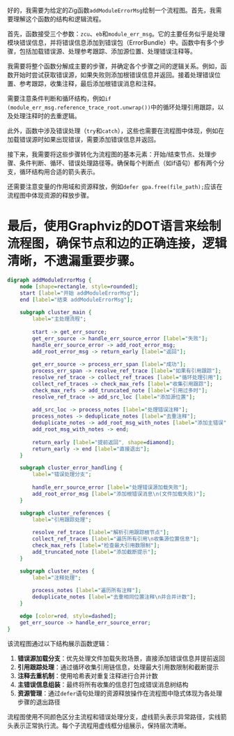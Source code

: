 好的，我需要为给定的Zig函数`addModuleErrorMsg`绘制一个流程图。首先，我需要理解这个函数的结构和逻辑流程。

首先，函数接受三个参数：`zcu`、`eb`和`module_err_msg`。它的主要任务似乎是处理模块错误信息，并将错误信息添加到错误包（ErrorBundle）中。函数中有多个步骤，包括加载错误源、处理参考跟踪、添加源位置、处理错误注释等。

我需要将整个函数分解成主要的步骤，并确定各个步骤之间的逻辑关系。例如，函数开始时尝试获取错误源，如果失败则添加根错误信息并返回。接着处理错误位置、参考跟踪，收集注释，最后添加根错误消息和注释。

需要注意条件判断和循环结构，例如`if (module_err_msg.reference_trace_root.unwrap())`中的循环处理引用跟踪，以及处理注释时的去重逻辑。

此外，函数中涉及错误处理（`try`和`catch`），这些也需要在流程图中体现，例如在加载错误源时如果出现错误，需要添加错误信息并返回。

接下来，我需要将这些步骤转化为流程图的基本元素：开始/结束节点、处理步骤、条件判断、循环、错误处理路径等。确保每个判断点（如if语句）都有两个分支，循环结构用合适的箭头表示。

还需要注意变量的作用域和资源释放，例如`defer gpa.free(file_path);`应该在流程图中体现资源的释放步骤。

最后，使用Graphviz的DOT语言来绘制流程图，确保节点和边的正确连接，逻辑清晰，不遗漏重要步骤。
================================================
```dot
digraph addModuleErrorMsg {
    node [shape=rectangle, style=rounded];
    start [label="开始 addModuleErrorMsg"];
    end [label="结束 addModuleErrorMsg"];
    
    subgraph cluster_main {
        label="主处理流程";
        
        start -> get_err_source;
        get_err_source -> handle_err_source_error [label="失败"];
        handle_err_source_error -> add_root_error_msg;
        add_root_error_msg -> return_early [label="返回"];
        
        get_err_source -> process_err_span [label="成功"];
        process_err_span -> resolve_ref_trace [label="如果有引用跟踪"];
        resolve_ref_trace -> collect_ref_traces [label="循环处理引用"];
        collect_ref_traces -> check_max_refs [label="收集引用跟踪"];
        check_max_refs -> add_truncated_note [label="引用过多时"];
        resolve_ref_trace -> add_src_loc [label="添加源位置"];
        
        add_src_loc -> process_notes [label="处理错误注释"];
        process_notes -> deduplicate_notes [label="去重注释"];
        deduplicate_notes -> add_root_msg_with_notes [label="添加主错误"];
        add_root_msg_with_notes -> end;
        
        return_early [label="提前返回", shape=diamond];
        return_early -> end [label="直接退出"];
    }

    subgraph cluster_error_handling {
        label="错误处理分支";
        
        handle_err_source_error [label="处理错误源加载失败"];
        add_root_error_msg [label="添加根错误消息\n(文件加载失败)"];
    }

    subgraph cluster_references {
        label="引用跟踪处理";
        
        resolve_ref_trace [label="解析引用跟踪根节点"];
        collect_ref_traces [label="遍历所有引用\n收集源位置信息"];
        check_max_refs [label="检查最大引用数限制"];
        add_truncated_note [label="添加截断提示"];
    }

    subgraph cluster_notes {
        label="注释处理";
        
        process_notes [label="遍历所有注释"];
        deduplicate_notes [label="去重相同位置注释\n并合并计数"];
    }

    edge [color=red, style=dashed];
    get_err_source -> handle_err_source_error;
}
``` 

该流程图通过以下结构展示函数逻辑：

1. **错误源加载分支**：优先处理文件加载失败场景，直接添加错误信息并提前返回
2. **引用跟踪处理**：通过循环收集引用链信息，处理最大引用数限制和截断提示
3. **注释去重机制**：使用哈希表对重复注释进行合并计数
4. **主错误信息组装**：最终将所有收集的信息打包成错误消息树结构
5. **资源管理**：通过`defer`语句处理的资源释放操作在流程图中隐式体现为各处理步骤的退出路径

流程图使用不同颜色区分主流程和错误处理分支，虚线箭头表示异常路径，实线箭头表示正常执行流。每个子流程用虚线框分组展示，保持层次清晰。